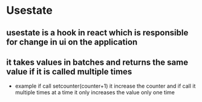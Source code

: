 # Usestate

## usestate is a hook in react which is responsible for change in ui on the application

## it takes values in batches and returns the same value if it is called multiple times

- example if call setcounter(counter+1) it increase the counter and if call it multiple times at a time it only increases the value only one time
